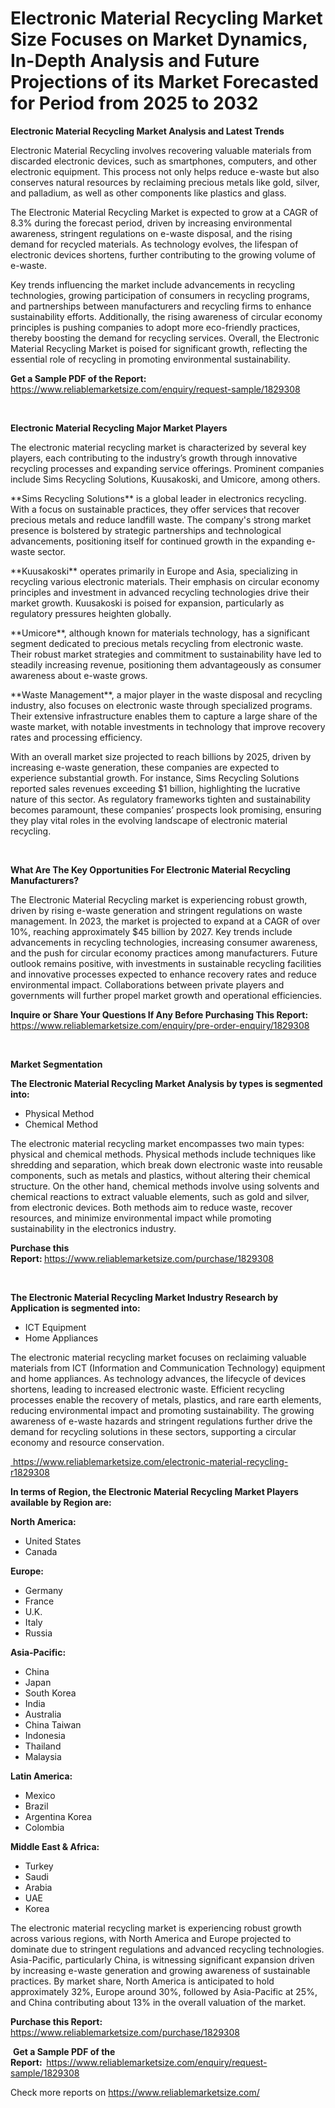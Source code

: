 <p><h1>Electronic Material Recycling Market Size Focuses on Market Dynamics, In-Depth Analysis and Future Projections of its Market Forecasted for Period from 2025 to 2032</h1></p><p><strong>Electronic Material Recycling Market Analysis and Latest Trends</strong></p>
<p><p>Electronic Material Recycling involves recovering valuable materials from discarded electronic devices, such as smartphones, computers, and other electronic equipment. This process not only helps reduce e-waste but also conserves natural resources by reclaiming precious metals like gold, silver, and palladium, as well as other components like plastics and glass.</p><p>The Electronic Material Recycling Market is expected to grow at a CAGR of 8.3% during the forecast period, driven by increasing environmental awareness, stringent regulations on e-waste disposal, and the rising demand for recycled materials. As technology evolves, the lifespan of electronic devices shortens, further contributing to the growing volume of e-waste. </p><p>Key trends influencing the market include advancements in recycling technologies, growing participation of consumers in recycling programs, and partnerships between manufacturers and recycling firms to enhance sustainability efforts. Additionally, the rising awareness of circular economy principles is pushing companies to adopt more eco-friendly practices, thereby boosting the demand for recycling services. Overall, the Electronic Material Recycling Market is poised for significant growth, reflecting the essential role of recycling in promoting environmental sustainability.</p></p>
<p><strong>Get a Sample PDF of the Report:&nbsp;</strong> <a href="https://www.reliablemarketsize.com/enquiry/request-sample/1829308?utm_campaign=2472&utm_medium=2&utm_source=Github&utm_content=ia&utm_term=28022025&utm_id=electronic-material-recycling">https://www.reliablemarketsize.com/enquiry/request-sample/1829308</a></p>
<p>&nbsp;</p>
<p><strong>Electronic Material Recycling Major Market Players</strong></p>
<p><p>The electronic material recycling market is characterized by several key players, each contributing to the industry’s growth through innovative recycling processes and expanding service offerings. Prominent companies include Sims Recycling Solutions, Kuusakoski, and Umicore, among others.</p><p>**Sims Recycling Solutions** is a global leader in electronics recycling. With a focus on sustainable practices, they offer services that recover precious metals and reduce landfill waste. The company's strong market presence is bolstered by strategic partnerships and technological advancements, positioning itself for continued growth in the expanding e-waste sector.</p><p>**Kuusakoski** operates primarily in Europe and Asia, specializing in recycling various electronic materials. Their emphasis on circular economy principles and investment in advanced recycling technologies drive their market growth. Kuusakoski is poised for expansion, particularly as regulatory pressures heighten globally.</p><p>**Umicore**, although known for materials technology, has a significant segment dedicated to precious metals recycling from electronic waste. Their robust market strategies and commitment to sustainability have led to steadily increasing revenue, positioning them advantageously as consumer awareness about e-waste grows.</p><p>**Waste Management**, a major player in the waste disposal and recycling industry, also focuses on electronic waste through specialized programs. Their extensive infrastructure enables them to capture a large share of the waste market, with notable investments in technology that improve recovery rates and processing efficiency.</p><p>With an overall market size projected to reach billions by 2025, driven by increasing e-waste generation, these companies are expected to experience substantial growth. For instance, Sims Recycling Solutions reported sales revenues exceeding $1 billion, highlighting the lucrative nature of this sector. As regulatory frameworks tighten and sustainability becomes paramount, these companies’ prospects look promising, ensuring they play vital roles in the evolving landscape of electronic material recycling.</p></p>
<p>&nbsp;</p>
<p><strong>What Are The Key Opportunities For Electronic Material Recycling Manufacturers?</strong></p>
<p><p>The Electronic Material Recycling market is experiencing robust growth, driven by rising e-waste generation and stringent regulations on waste management. In 2023, the market is projected to expand at a CAGR of over 10%, reaching approximately $45 billion by 2027. Key trends include advancements in recycling technologies, increasing consumer awareness, and the push for circular economy practices among manufacturers. Future outlook remains positive, with investments in sustainable recycling facilities and innovative processes expected to enhance recovery rates and reduce environmental impact. Collaborations between private players and governments will further propel market growth and operational efficiencies.</p></p>
<p><strong>Inquire or Share Your Questions If Any Before Purchasing This Report:</strong> <a href="https://www.reliablemarketsize.com/enquiry/pre-order-enquiry/1829308?utm_campaign=2472&utm_medium=2&utm_source=Github&utm_content=ia&utm_term=28022025&utm_id=electronic-material-recycling">https://www.reliablemarketsize.com/enquiry/pre-order-enquiry/1829308</a></p>
<p>&nbsp;</p>
<p><strong>Market Segmentation</strong></p>
<p><strong>The Electronic Material Recycling Market Analysis by types is segmented into:</strong></p>
<p><ul><li>Physical Method</li><li>Chemical Method</li></ul></p>
<p><p>The electronic material recycling market encompasses two main types: physical and chemical methods. Physical methods include techniques like shredding and separation, which break down electronic waste into reusable components, such as metals and plastics, without altering their chemical structure. On the other hand, chemical methods involve using solvents and chemical reactions to extract valuable elements, such as gold and silver, from electronic devices. Both methods aim to reduce waste, recover resources, and minimize environmental impact while promoting sustainability in the electronics industry.</p></p>
<p><strong>Purchase this Report:&nbsp;</strong><a href="https://www.reliablemarketsize.com/purchase/1829308?utm_campaign=2472&utm_medium=2&utm_source=Github&utm_content=ia&utm_term=28022025&utm_id=electronic-material-recycling">https://www.reliablemarketsize.com/purchase/1829308</a></p>
<p>&nbsp;</p>
<p><strong>The Electronic Material Recycling Market Industry Research by Application is segmented into:</strong></p>
<p><ul><li>ICT Equipment</li><li>Home Appliances</li></ul></p>
<p><p>The electronic material recycling market focuses on reclaiming valuable materials from ICT (Information and Communication Technology) equipment and home appliances. As technology advances, the lifecycle of devices shortens, leading to increased electronic waste. Efficient recycling processes enable the recovery of metals, plastics, and rare earth elements, reducing environmental impact and promoting sustainability. The growing awareness of e-waste hazards and stringent regulations further drive the demand for recycling solutions in these sectors, supporting a circular economy and resource conservation.</p></p>
<p><a href="https://www.reliablemarketsize.com/electronic-material-recycling-r1829308?utm_campaign=2472&utm_medium=2&utm_source=Github&utm_content=ia&utm_term=28022025&utm_id=electronic-material-recycling">&nbsp;https://www.reliablemarketsize.com/electronic-material-recycling-r1829308</a></p>
<p><strong>In terms of Region, the Electronic Material Recycling Market Players available by Region are:</strong></p>
<p>
    <p> <strong> North America: </strong>
        <ul>
            <li>United States</li>
            <li>Canada</li>
        </ul>
        </p> 
    <p> <strong> Europe: </strong>
        <ul>
            <li>Germany</li>
            <li>France</li>
            <li>U.K.</li>
            <li>Italy</li>
            <li>Russia</li>
        </ul>
        </p> 
    <p> <strong> Asia-Pacific: </strong>
        <ul>
            <li>China</li>
            <li>Japan</li>
            <li>South Korea</li>
            <li>India</li>
            <li>Australia</li>
            <li>China Taiwan</li>
            <li>Indonesia</li>
            <li>Thailand</li>
            <li>Malaysia</li>
        </ul>
        </p> 
    <p> <strong> Latin America: </strong>
        <ul>
            <li>Mexico</li>
            <li>Brazil</li>
            <li>Argentina Korea</li>
            <li>Colombia</li>
        </ul>
        </p> 
    <p> <strong> Middle East & Africa: </strong>
        <ul>
            <li>Turkey</li>
            <li>Saudi</li>
            <li>Arabia</li>
            <li>UAE</li>
            <li>Korea</li>
        </ul>
    </p>
    </p>
<p><p>The electronic material recycling market is experiencing robust growth across various regions, with North America and Europe projected to dominate due to stringent regulations and advanced recycling technologies. Asia-Pacific, particularly China, is witnessing significant expansion driven by increasing e-waste generation and growing awareness of sustainable practices. By market share, North America is anticipated to hold approximately 32%, Europe around 30%, followed by Asia-Pacific at 25%, and China contributing about 13% in the overall valuation of the market.</p></p>
<p><strong>Purchase this Report: </strong><a href="https://www.reliablemarketsize.com/purchase/1829308?utm_campaign=2472&utm_medium=2&utm_source=Github&utm_content=ia&utm_term=28022025&utm_id=electronic-material-recycling">https://www.reliablemarketsize.com/purchase/1829308</a></p>
<p>&nbsp;<strong>Get a Sample PDF of the Report:&nbsp;&nbsp;</strong><a href="https://www.reliablemarketsize.com/enquiry/request-sample/1829308?utm_campaign=2472&utm_medium=2&utm_source=Github&utm_content=ia&utm_term=28022025&utm_id=electronic-material-recycling">https://www.reliablemarketsize.com/enquiry/request-sample/1829308</a></p>
<p><strong></strong></p>
<p>Check more reports on <a href="https://www.reliablemarketsize.com/?utm_campaign=2472&utm_medium=2&utm_source=Github&utm_content=ia&utm_term=28022025&utm_id=electronic-material-recycling">https://www.reliablemarketsize.com/</a></p>